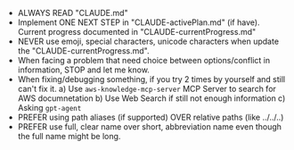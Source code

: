 - ALWAYS READ "CLAUDE.md"
- Implement ONE NEXT STEP in "CLAUDE-activePlan.md" (if have). Current progress documented in "CLAUDE-currentProgress.md"
- NEVER use emoji, special characters, unicode characters when update the "CLAUDE-currentProgress.md".
- When facing a problem that need choice between options/conflict in information, STOP and let me know.
- When fixing/debugging something, if you try 2 times by yourself and still can't fix it.
   a) Use `aws-knowledge-mcp-server` MCP Server to search for AWS documnetation
   b) Use Web Search if still not enough information
   c) Asking `gpt-agent`
- PREFER using path aliases (if supported) OVER relative paths (like ../../..)
- PREFER use full, clear name over short, abbreviation name even though the full name might be long.